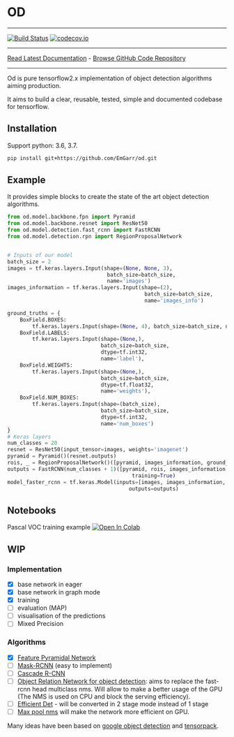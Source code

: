 # OD
_________________

[![Build Status](https://img.shields.io/travis/TheAlgorithms/Python.svg?label=Travis%20CI&logo=travis&style=flat-square)](https://travis-ci.com/EmGarr/od)
[![codecov.io](https://codecov.io/gh/EmGarr/od/coverage.svg?branch=master)](https://codecov.io/gh/EmGarr/od/?branch=master)
_________________

[Read Latest Documentation](https://emgarr.github.io/od/) - [Browse GitHub Code Repository](https://github.com/EmGarr/od)
_________________


Od is pure tensorflow2.x implementation of object detection algorithms aiming production.

It aims to build a clear, reusable, tested, simple and documented codebase for tensorflow.

## Installation

Support python: 3.6, 3.7.

```bash
pip install git+https://github.com/EmGarr/od.git
```

## Example

It provides simple blocks to create the state of the art object detection algorithms.


```python
from od.model.backbone.fpn import Pyramid
from od.model.backbone.resnet import ResNet50
from od.model.detection.fast_rcnn import FastRCNN
from od.model.detection.rpn import RegionProposalNetwork


# Inputs of our model
batch_size = 2
images = tf.keras.layers.Input(shape=(None, None, 3),
                                batch_size=batch_size,
                                name='images')
images_information = tf.keras.layers.Input(shape=(2),
                                            batch_size=batch_size,
                                            name='images_info')

ground_truths = {
    BoxField.BOXES:
        tf.keras.layers.Input(shape=(None, 4), batch_size=batch_size, name='bbox'),
    BoxField.LABELS:
        tf.keras.layers.Input(shape=(None,),
                              batch_size=batch_size,
                              dtype=tf.int32,
                              name='label'),
    BoxField.WEIGHTS:
        tf.keras.layers.Input(shape=(None,),
                              batch_size=batch_size,
                              dtype=tf.float32,
                              name='weights'),
    BoxField.NUM_BOXES:
        tf.keras.layers.Input(shape=(batch_size),
                              batch_size=batch_size,
                              dtype=tf.int32,
                              name='num_boxes')
}
# Keras layers
num_classes = 20
resnet = ResNet50(input_tensor=images, weights='imagenet')
pyramid = Pyramid()(resnet.outputs)
rois, _ = RegionProposalNetwork()([pyramid, images_information, ground_truths], training=True)
outputs = FastRCNN(num_classes + 1)([pyramid, rois, images_information, ground_truths],
                                        training=True)
model_faster_rcnn = tf.keras.Model(inputs=[images, images_information, ground_truths],
                                       outputs=outputs)
```

## Notebooks

Pascal VOC training example [![Open In Colab](https://colab.research.google.com/assets/colab-badge.svg)](https://colab.research.google.com/github/EmGarr/od/blob/master/notebooks/pascal_voc_training_fpn50.ipynb)

## WIP

### Implementation

- [x] base network in eager
- [x] base network in graph mode
- [x] training
- [ ] evaluation (MAP)
- [ ] visualisation of the predictions
- [ ] Mixed Precision

### Algorithms

- [x] [Feature Pyramidal Network](https://arxiv.org/abs/1612.03144) 
- [ ] [Mask-RCNN](https://arxiv.org/abs/1703.06870) (easy to implement)
- [ ] [Cascade R-CNN](https://arxiv.org/abs/1906.09756)
- [ ] [Object Relation Network for object detection](https://arxiv.org/abs/1711.11575): aims to replace the fast-rcnn head multiclass nms. Will
allow to make a better usage of the GPU (The NMS is used on CPU and block the serving efficiency).
- [ ] [Efficient Det](https://arxiv.org/pdf/1911.09070.pdf) - will be converted in 2 stage mode instead of 1 stage 
- [ ] [Max pool nms](http://openaccess.thecvf.com/content_CVPR_2019/papers/Cai_MaxpoolNMS_Getting_Rid_of_NMS_Bottlenecks_in_Two-Stage_Object_Detectors_CVPR_2019_paper.pdf) will make the network more efficient on GPU.

Many ideas have been based on [google object detection](https://github.com/tensorflow/models/tree/master/research/object_detection) and [tensorpack](https://github.com/tensorpack/tensorpack/tree/master/examples/FasterRCNN). 


